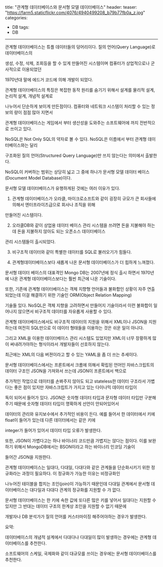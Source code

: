title:  "관계형 데이터베이스와 문서형 모델 데이터베이스"
header:
  teaser: "https://farm5.staticflickr.com/4076/4940499208_b79b77fb0a_z.jpg"
categories: 
  - DB
tags:
  - DB
---
   관계형 데이터베이스는 튜플 데이터들의 덩어리이다. 질의 언어(Query Language)로 데이터베이스의
  
  생성, 수정, 삭제, 조회등을 할 수 있게 만들어진 시스템이며 컴퓨터가 상업적으로나 군사적으로 이용되었던
  
  1970년대 말에 에드거 코드에 의해 개발이 되었다.
  
   관계형 데이터베이스의 특징은 복잡한 동작 원리를 숨기기 위해서 설계를 물리적 설계, 논리적 설계, 개념적 설계로
   
  나누어서 단순하게 보이게 만든점이다. 컴퓨터와 네트워크 시스템이 처리할 수 있는 정보의 량이 점점 많아 지면서
  
  관계형 데이터베이스는 게임에서 부터 생산성을 도와주는 소프트웨어에 까지 전반적으로 쓰이고 있다.
  
   NoSQL은 Not Only SQL의 약자로 볼 수 있다. NoSQL은 이름에서 부터 관계형 데이터베이스와는 달리
   
  구조화된 질의 언어(Structured Query Language)만 쓰지 않는다는 의미에서 출발한다.
  
  NoSQL이 커버하는 범위는 상당히 넓고 그 중에 하나가 문서형 모델 데이터 베이스(Document Model Database)이다.
  
   문서형 모델 데이터베이스가 유행하게된 것에는 여러 이유가 있다.
   
  1. 관계형 데이터베이스가 오라클, 마이크로소프트와 같이 굉장히 규모가 큰 회사들에 의해서 엔터프라이즈급으로 회사나 조직을 위해

  만들어진 시스템이다.
  
  2. 오라클DB와 같이 상업용 데이터 베이스 관리 시스템을 쓰려면 돈을 지불해야 하는데 돈을 지불하지 않아도 되는 오픈소스 데이터베이스

  관리 시스템들이 출시되었다.
  
  3. 비구조적 데이터와 같이 특별한 데이터를 SQL로 불러오기가 힘들다.
  
  4. 관계형데이터베이스보다 새롭게 나온 문서형 데이터베이스가 더 힙하게 느껴졌다.
  
  문서형 데이터 베이스의 대표격인 Mongo DB는 2007년에 정식 출시 하면서 1970년에 나온 관계형 데이터베이스보다는 훨씬 최근에 나온 기술이다.
  
   또한, 기존에 관계형 데이터베이스는 객체 지향형 언어들과 불화합인 상황이 자주 연출되었는데 이걸 해결하기 위한 기술인 ORM(Object Relation Mapping)
   
  기술들 있다. NoSQL은 객체 지향을 고려하면서 만들어지 기술이라서 이런 불화합이 일어나지 않으면서 비구조적 데이터를 자유롭게 사용할 수 있다.
  
   관계형 데이터베이스에서도 비구조적 데이터의 지원을 위해서 XML이나 JSON을 지원하는데 여전히 SQL만으로 이 데이터 형태들을 이용하는 것은 쉬운 일이 아니다.
   
  그리고 XML을 이용한 데이터베이스 관리 시스템도 있었지만 XML이 너무 장황하게 많이 써내려가야하는 형식이라서 개발자들이 선호하지 않는다.
  
  최근에는 XML의 다음 버젼이라고 할 수 있는 YAML을 좀 더 쓰는 추세이다.
  
   문서형 데이터베이스에서는 프론트에서 크롬에 의해서 확립된 언어인 자바스크립트의 데이터 구조인 JSON을 가져와서 쓰는데 JSON이 프론트에서 백으로
   
  추가적인 작업으로 데이터를 손봐주지 않아도 되고 stateless한 데이터 구조라서 가볍다는 좋은 점이 있지만 자바스크립트가 가지고 있는 다이나믹 데이터 타입이
  
  독이 되어서 들어가 있다. JSON은 숫자형 데이터 타입과 문자형 데이터 타입만 구분해 주기 때문에 숫자형 데이터 타입이 명확하게 선언이 안되어있어서
  
  데이터의 관리와 유지보수에서 추가적인 비용이 든다. 예를 들어서 한 데이터에서 키에 float이 들어가 있는데 다른 데이터에서는 같은 키에
  
  integer가 들어가 있어서 데이터 타입 오류가 발생한다.
  
   또한, JSON이 가볍다고는 하나 바이너리 코드만큼 가볍지는 않다는 점이다. 이를 보완하기 위해서 MongoDB에서는 BSON이라고 하는 바이너리 인코딩 기술이
   
  들어간 JSON을 지원한다.
  
  
   관계형 데이터베이스는 일대다, 다대일, 다대다와 같은 관계들을 단순화시키기 위한 정규화라는 과정이 필요하다. 이 정규화가 가능한 이유는 비정규화인
   
  나누어진 테이블을 합치는 조인(join)이 가능하기 때문인데 다대일 관계에서 문서형 데이터베이스는 대다일과 다대다 관계의 정규화를 지원할 수 가 없다. 
  
  문서형 데이터베이스는 한 키에 속한 값에 또다른 많은 키를 넣어서 일대다는 지원할 수 있지만 그 반대는 데이터 구조의 한계상 조인을 지원할 수 없기 때문에 
  
  개발자나 DB 분석가가 질의 언어를 커스터마이징 해주어야하는 경우가 발생한다.
  
  
  요약:
  
   데이터베이스의 개념적 설계에서 다대다나 다대일이 많이 발생하는 경우에는 관계형 데이터베이스를 추천한다. 
   
   소프트웨어의 스케일, 국제화와 같이 대규모를 쓰이는 경우에는 문서형 데이터베이스를 추천한다.
   
  